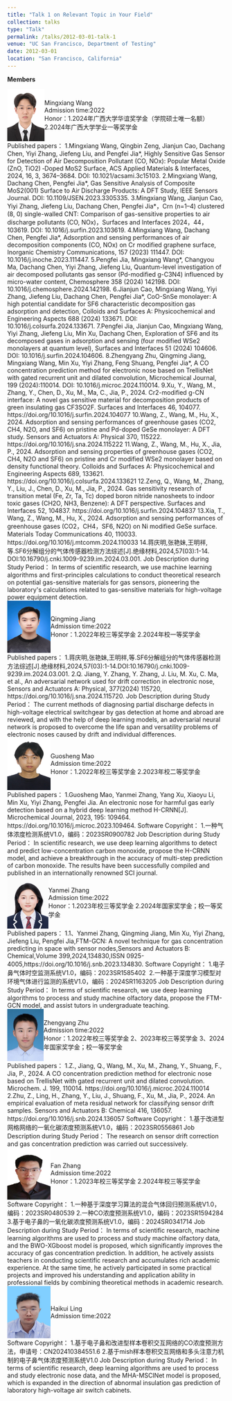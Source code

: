 ```yaml
---
title: "Talk 1 on Relevant Topic in Your Field"
collection: talks
type: "Talk"
permalink: /talks/2012-03-01-talk-1
venue: "UC San Francisco, Department of Testing"
date: 2012-03-01
location: "San Francisco, California"
---
```


**Members**  
 <div style="display: flex; align-items: center;">
  <img src="../images/stu_wangmingxiang.png" alt="Alt Text" width="100" height="120" />
  Mingxiang&nbsp;Wang<br>Admission time:2022<br>Honor：1.2024年广西大学华谊奖学金（学院硕士唯一名额）2.2024年广西大学学业一等奖学金
</div>
Published papers：
1.Mingxiang Wang, Qingbin Zeng, Jianjun Cao, Dachang Chen, Yiyi Zhang, Jiefeng Liu, and Pengfei Jia*, Highly Sensitive Gas Sensor for Detection of Air Decomposition Pollutant (CO, NOx): Popular Metal Oxide (ZnO, TiO2) ‑Doped MoS2 Surface, ACS Applied Materials & Interfaces, 2024, 16, 3, 3674–3684. DOI: 10.1021/acsami.3c15103.  
2.Mingxiang Wang, Dachang Chen, Pengfei Jia*, Gas Sensitive Analysis of Composite MoS2(001) Surface to Air Discharge Products: A DFT Study, IEEE Sensors Journal. DOI: 10.1109/JSEN.2023.3305335.  
3.Mingxiang Wang, Jianjun Cao, Yiyi Zhang, Jiefeng Liu, Dachang Chen, Pengfei Jia*，Crn (n=1–4) clustered (8, 0) single-walled CNT: Comparison of gas-sensitive properties to air discharge pollutants (CO, NOx)，Surfaces and Interfaces 2024，44，103619. DOI: 10.1016/j.surfin.2023.103619.  
4.Mingxiang Wang, Dachang Chen, Pengfei Jia*, Adsorption and sensing performances of air decomposition components (CO, NOx) on Cr modified graphene surface, Inorganic Chemistry Communications, 157 (2023) 111447. DOI: 10.1016/j.inoche.2023.111447.  
5.Pengfei Jia, Mingxiang Wang*, Changyou Ma, Dachang Chen, Yiyi Zhang, Jiefeng Liu, Quantum-level investigation of air decomposed pollutants gas sensor (Pd-modified g-C3N4) influenced by micro-water content, Chemosphere 358 (2024) 142198. DOI: 10.1016/j.chemosphere.2024.142198.  
6.Jianjun Cao, Mingxiang Wang, Yiyi Zhang, Jiefeng Liu, Dachang Chen, Pengfei Jia*, CoO-SnSe monolayer: A high potential candidate for SF6 characteristic decomposition gas adsorption and detection, Colloids and Surfaces A: Physicochemical and Engineering Aspects 688 (2024) 133671. DOI: 10.1016/j.colsurfa.2024.133671.
7.Pengfei Jia, Jianjun Cao, Mingxiang Wang, Yiyi Zhang, Jiefeng Liu, Min Xu, Dachang Chen, Exploration of SF6 and its decomposed gases in adsorption and sensing (four modified WSe2 monolayers at quantum level), Surfaces and Interfaces 51 (2024) 104606. DOI: 10.1016/j.surfin.2024.104606.  
8.Zhengyang Zhu, Qingming Jiang, Mingxiang Wang, Min Xu, Yiyi Zhang, Feng Shuang, Pengfei Jia*, A CO concentration prediction method for electronic nose based on TrellisNet with gated recurrent unit and dilated convolution, Microchemical Journal, 199 (2024):110014. DOI: 10.1016/j.microc.2024.110014.  
9.Xu, Y., Wang, M., Zhang, Y., Chen, D., Xu, M., Ma, C., Jia, P., 2024. Cr2-modified g-CN interface: A novel gas sensitive material for decomposition products of green insulating gas CF3SO2F. Surfaces and Interfaces 46, 104077. https://doi.org/10.1016/j.surfin.2024.104077  
10.Wang, Z., Wang, M., Hu, X., 2024. Adsorption and sensing performances of greenhouse gases (CO2, CH4, N2O, and SF6) on pristine and Pd-doped GeSe monolayer: A DFT study. Sensors and Actuators A: Physical 370, 115222. https://doi.org/10.1016/j.sna.2024.115222  
11.Wang, Z., Wang, M., Hu, X., Jia, P., 2024. Adsorption and sensing properties of greenhouse gases (CO2, CH4, N2O and SF6) on pristine and Cr modified WSe2 monolayer based on density functional theory. Colloids and Surfaces A: Physicochemical and Engineering Aspects 689, 133621. https://doi.org/10.1016/j.colsurfa.2024.133621  
12.Zeng, Q., Wang, M., Zhang, Y., Liu, J., Chen, D., Xu, M., Jia, P., 2024. Gas sensitivity research of transition metal (Fe, Zr, Ta, Tc) doped boron nitride  nanosheets to indoor toxic gases (CH2O, NH3, Benzene): A DFT perspective. Surfaces and Interfaces 52, 104837. https://doi.org/10.1016/j.surfin.2024.104837  
13.Xia, T., Wang, Z., Wang, M., Hu, X., 2024. Adsorption and sensing performances of greenhouse gases (CO2，CH4，SF6, N2O) on Ni modified GeSe surface. Materials Today Communications 40, 110033. https://doi.org/10.1016/j.mtcomm.2024.110033  
14.蒋庆明,张艳妹,王明祥,等.SF6分解组分的气体传感器检测方法综述[J].绝缘材料,2024,57(03):1-14. DOI:10.16790/j.cnki.1009-9239.im.2024.03.001.  
Job Description during Study Period：
In terms of scientific research, we use machine learning algorithms and first-principles calculations to conduct theoretical research on potential gas-sensitive materials for gas sensors, pioneering the laboratory's calculations related to gas-sensitive materials for high-voltage power equipment detection.
  
<div style="display: flex; align-items: center;">
  <img src="../images/jiangqingming.png" alt="Alt Text" width="100" height="120" />
  Qingming&nbsp;Jiang<br>Admission time:2022<br>Honor：1.2022年校三等奖学金&nbsp;2.2024年校一等奖学金
</div>
Published papers：  
1.蒋庆明,张艳妹,王明祥,等.SF6分解组分的气体传感器检测方法综述[J].绝缘材料,2024,57(03):1-14.DOI:10.16790/j.cnki.1009-9239.im.2024.03.001.
2.Q. Jiang, Y. Zhang, Y. Zhang, J. Liu, M. Xu, C. Ma, et al., An adversarial network used for drift correction in electronic nose, Sensors and Actuators A: Physical, 377(2024) 115720, https://doi.org/10.1016/j.sna.2024.115720.
Job Description during Study Period：
The current methods of diagnosing partial discharge defects in high-voltage electrical switchgear by gas detection at home and abroad are reviewed, and with the help of deep learning models, an adversarial neural network is proposed to overcome the life span and versatility problems of electronic noses caused by drift and individual differences.

<div style="display: flex; align-items: center;">
  <img src="../images/maoguosheng.png" alt="Alt Text" width="100" height="120" />
  Guosheng&nbsp;Mao<br>Admission time:2022<br>Honor：1.2022年校三等奖学金&nbsp;2.2023年校二等奖学金
</div>
Published papers：  
1.Guosheng Mao, Yanmei Zhang, Yang Xu, Xiaoyu Li, Min Xu, Yiyi Zhang, Pengfei Jia. An electronic nose for harmful gas early detection based on a hybrid deep learning method H-CRNN[J]. Microchemical Journal, 2023, 195: 109464. https://doi.org/10.1016/j.microc.2023.109464.  
Software Copyright：  
1.一种气体浓度检测系统V1.0，编码：2023SR0900782  
Job Description during Study Period：  
In scientific research, we use deep learning algorithms to detect and predict low-concentration carbon monoxide, propose the H-CRNN model, and achieve a breakthrough in the accuracy of multi-step prediction of carbon monoxide. The results have been successfully compiled and published in an internationally renowned SCI journal.

<div style="display: flex; align-items: center;">
  <img src="../images/zhangyanmei.png" alt="Alt Text" width="100" height="120" />
  Yanmei&nbsp;Zhang<br>Admission time:2022<br>Honor：1.2023年校三等奖学金&nbsp;2.2024年国家奖学金；校一等奖学金
</div>
Published papers：  
1.1、Yanmei Zhang, Qingming Jiang, Min Xu, Yiyi Zhang, Jiefeng Liu, Pengfei Jia,FTM-GCN: A novel technique for gas concentration predicting in space with sensor nodes,Sensors and Actuators B: Chemical,Volume 399,2024,134830,ISSN 0925-4005,https://doi.org/10.1016/j.snb.2023.134830. 
Software Copyright：  
1.电子鼻气体时空监测系统V1.0，编码：2023SR1585402&nbsp;&nbsp;2.一种基于深度学习模型对环境气体进行监测的系统V1.0，编码：2024SR1163205   
Job Description during Study Period：  
In terms of scientific research, we use deep learning algorithms to process and study machine olfactory data, propose the FTM-GCN model, and assist tutors in undergraduate teaching.

<div style="display: flex; align-items: center;">
  <img src="../images/zhuzhengyang.png" alt="Alt Text" width="100" height="120" />
  Zhengyang&nbsp;Zhu<br>Admission time:2022<br>Honor：1.2022年校三等奖学金&nbsp;2、2023年校三等奖学金&nbsp;3、2024年国家奖学金；校一等奖学金
</div>
Published papers：  
1.Z., Jiang, Q., Wang, M., Xu, M., Zhang, Y., Shuang, F., Jia, P., 2024. A CO concentration prediction method for electronic nose based on TrellisNet with gated recurrent unit and dilated convolution. Microchem. J. 199, 110014. https://doi.org/10.1016/j.microc.2024.110014  
2.Zhu, Z., Ling, H., Zhang, Y., Liu, J., Shuang, F., Xu, M., Jia, P., 2024. An empirical evaluation of meta residual network for classifying sensor drift samples. Sensors and Actuators B: Chemical 416, 136057. https://doi.org/10.1016/j.snb.2024.136057  
Software Copyright：  
1.基于改进型网格网络的一氧化碳浓度预测系统V1.0，编码：2023SR0556861  
Job Description during Study Period：  
The research on sensor drift correction and gas concentration prediction was carried out successively.

<div style="display: flex; align-items: center;">
  <img src="../images/zhangfan.png" alt="Alt Text" width="100" height="120" />
  Fan&nbsp;Zhang<br>Admission time:2022<br>Honor：1.2023年校三等奖学金&nbsp;2.2024年校三等奖学金  
</div>  
Software Copyright：  
1.一种基于深度学习算法的混合气体回归预测系统V1.0，编码：2023SR0480539  
2.一种CO浓度预测系统V1.0，编码：2023SR1594284  
3.基于电子鼻的一氧化碳浓度预测系统V1.0，编码：2024SR0341714  
Job Description during Study Period：  
In terms of scientific research, machine learning algorithms are used to process and study machine olfactory data, and the BWO-XGboost model is proposed, which significantly improves the accuracy of gas concentration prediction. In addition, he actively assists teachers in conducting scientific research and accumulates rich academic experience. At the same time, he actively participated in some practical projects and improved his understanding and application ability in professional fields by combining theoretical methods in academic research.  

<div style="display: flex; align-items: center;">
  <img src="../images/linhaikui.png" alt="Alt Text" width="100" height="120" />
  Haikui&nbsp;Ling<br>Admission time:2022  
</div>  
Software Copyright：  
1.基于电子鼻和改进型样本卷积交互网络的CO浓度预测方法，申请号：CN202410384551.6  
2.基于mish样本卷积交互网络和多头注意力机制的电子鼻气体浓度预测系统V1.0  
Job Description during Study Period：  
In terms of scientific research, deep learning algorithms are used to process and study electronic nose data, and the MHA-MSCINet model is proposed, which is expanded in the direction of abnormal insulation gas prediction of laboratory high-voltage air switch cabinets.  
